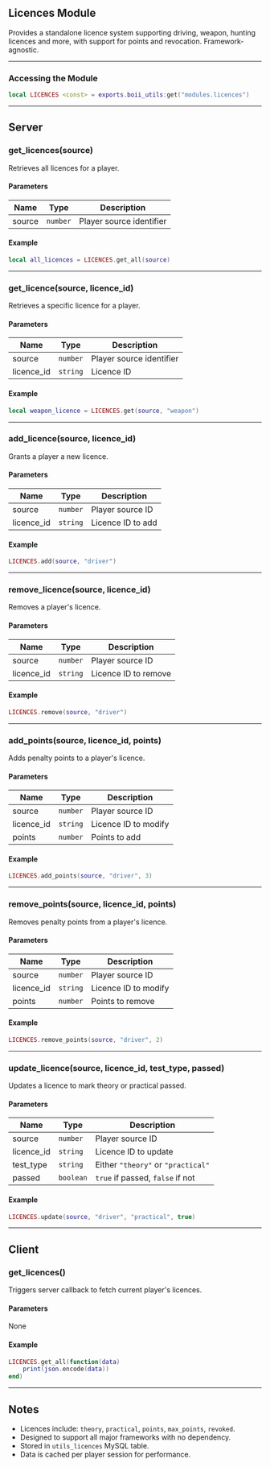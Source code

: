 ## Licences Module

Provides a standalone licence system supporting driving, weapon, hunting licences and more, with support for points and revocation. Framework-agnostic.

---

### Accessing the Module

```lua
local LICENCES <const> = exports.boii_utils:get("modules.licences")
```

---

## Server

### get_licences(source)

Retrieves all licences for a player.

#### Parameters
| Name   | Type     | Description                    |
|--------|----------|--------------------------------|
| source | `number` | Player source identifier       |

#### Example
```lua
local all_licences = LICENCES.get_all(source)
```

---

### get_licence(source, licence_id)

Retrieves a specific licence for a player.

#### Parameters
| Name       | Type     | Description                    |
|------------|----------|--------------------------------|
| source     | `number` | Player source identifier       |
| licence_id | `string` | Licence ID                     |

#### Example
```lua
local weapon_licence = LICENCES.get(source, "weapon")
```

---

### add_licence(source, licence_id)

Grants a player a new licence.

#### Parameters
| Name       | Type     | Description              |
|------------|----------|--------------------------|
| source     | `number` | Player source ID         |
| licence_id | `string` | Licence ID to add        |

#### Example
```lua
LICENCES.add(source, "driver")
```

---

### remove_licence(source, licence_id)

Removes a player's licence.

#### Parameters
| Name       | Type     | Description              |
|------------|----------|--------------------------|
| source     | `number` | Player source ID         |
| licence_id | `string` | Licence ID to remove     |

#### Example
```lua
LICENCES.remove(source, "driver")
```

---

### add_points(source, licence_id, points)

Adds penalty points to a player's licence.

#### Parameters
| Name       | Type     | Description                      |
|------------|----------|----------------------------------|
| source     | `number` | Player source ID                 |
| licence_id | `string` | Licence ID to modify             |
| points     | `number` | Points to add                    |

#### Example
```lua
LICENCES.add_points(source, "driver", 3)
```

---

### remove_points(source, licence_id, points)

Removes penalty points from a player's licence.

#### Parameters
| Name       | Type     | Description                      |
|------------|----------|----------------------------------|
| source     | `number` | Player source ID                 |
| licence_id | `string` | Licence ID to modify             |
| points     | `number` | Points to remove                 |

#### Example
```lua
LICENCES.remove_points(source, "driver", 2)
```

---

### update_licence(source, licence_id, test_type, passed)

Updates a licence to mark theory or practical passed.

#### Parameters
| Name       | Type      | Description                                |
|------------|-----------|--------------------------------------------|
| source     | `number`  | Player source ID                           |
| licence_id | `string`  | Licence ID to update                       |
| test_type  | `string`  | Either `"theory"` or `"practical"`         |
| passed     | `boolean` | `true` if passed, `false` if not          |

#### Example
```lua
LICENCES.update(source, "driver", "practical", true)
```

---

## Client

### get_licences()

Triggers server callback to fetch current player's licences.

#### Parameters
None

#### Example
```lua
LICENCES.get_all(function(data)
    print(json.encode(data))
end)
```

---

## Notes

- Licences include: `theory`, `practical`, `points`, `max_points`, `revoked`.
- Designed to support all major frameworks with no dependency.
- Stored in `utils_licences` MySQL table.
- Data is cached per player session for performance.